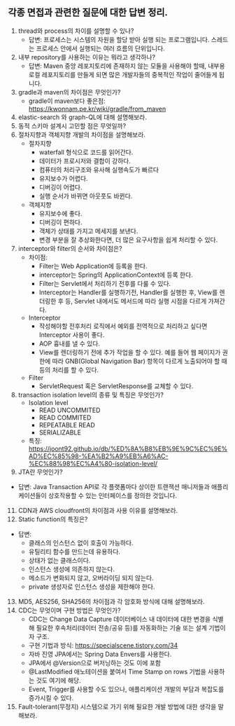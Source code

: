## 각종 면접과 관련한 질문에 대한 답변 정리.

1. thread와 process의 차이를 설명할 수 있나?
   - 답변: 프로세스는 시스템의 자원을 할당 받아 실행 되는 프로그램입니다. 스레드는 프로세스 안에서 실행되는 여러 흐름의 단위입니다.
2. 내부 repository를 사용하는 이유는 뭐라고 생각하나?
   - 답변: Maven 중앙 레포지토리에 존재하지 않는 모듈을 사용해야 할때, 내부용 로컬 레포지토리를 만들게 되면 많은 개발자들의 중복적인
   작업이 줄어들게 됩니다.
3. gradle과 maven의 차이점은 무엇인가?
   - gradle이 maven보다 좋은점: https://kwonnam.pe.kr/wiki/gradle/from_maven
5. elastic-search 와 graph-QL에 대해 설명해보라.
6. 동적 스키마 설계시 고민할 점은 무엇일까?
7. 절차지향과 객체지향 개발의 차이점을 설명해보라.
   - 절차지향
     - waterfall 형식으로 코드를 읽어간다.
     - 데이터가 프로시저와 결합이 강하다.
     - 컴퓨터의 처리구조와 유사해 실행속도가 빠르다
     - 유지보수가 어렵다.
     - 디버깅이 어렵다.
     - 실행 순서가 바뀌면 아웃풋도 바뀐다.
   - 객체지향
     - 유지보수에 좋다.
     - 디버깅이 편하다.
     - 객체가 상태를 가지고 메세지를 보낸다.
     - 변경 부분을 잘 추상화한다면, 더 많은 요구사항을 쉽게 처리할 수 있다.
8. interceptor와 filter의 순서와 차이점은?
   - 차이점:
     - Filter는 Web Application에 등록을 한다.
     - interceptor는 Spring의 ApplicationContext에 등록 한다.
     - Filter는 Servlet에서 처리하기 전후를 다룰 수 있다.
     - Interceptor는 Handler를 실행하기전, Handler를 실행한 후, View를 렌더링한 후 등,
       Servlet 내에서도 메서드에 따라 실행 시점을 다르게 가져간다.
   - Interceptor
     - 작성해야할 전후처리 로직에서 예외를 전역적으로 처리하고 싶다면 Interceptor 사용이 좋다.
     - AOP 흉내를 낼 수 있다.
     - View를 렌더링하기 전에 추가 작업을 할 수 있다. 예를 들어 웹 페이지가 권한에 따라 GNB(Global
       Navigation Bar) 항목이 다르게 노출되어야 할 때 등의 처리를 할 수 있다.
   - Filter
     - ServletRequest 혹은 ServletResponse를 교체할 수 있다. 
9. transaction isolation level의 종류 및 특징은 무엇인가?
   - Isolation level
     - READ UNCOMMITED
     - READ COMMITED
     - REPEATABLE READ
     - SERIALIZABLE
   - 특징: https://joont92.github.io/db/%ED%8A%B8%EB%9E%9C%EC%9E%AD%EC%85%98-%EA%B2%A9%EB%A6%AC-%EC%88%98%EC%A4%80-isolation-level/
10. JTA란 무엇인가?
   - 답변: Java Transaction API로 각 플랫폼마다 상이한 트랜잭션 매니저들과 애플리케이션들이 상호작용할 수 있는 인터페이스를 정의한 것입니다.
11. CDN과 AWS cloudfront의 차이점과 사용 이유를 설명해보라.
12. Static function의 특징은?
   - 답변: 
     - 클래스의 인스턴스 없이 호출이 가능하다. 
     - 유틸리티 함수를 만드는데 유용하다.
     - 상태가 없는 클래스이다.
     - 인스턴스 생성에 의존하지 않는다.
     - 메소드가 변화되지 않고, 오버라이딩 되지 않는다.
     - private 생성자로 인스턴스 생성을 제한해야 한다.
13. MD5, AES256, SHA256의 차이점과 각 암호화 방식에 대해 설명해보라.
14. CDC는 무엇이며 구현 방법은 무엇인가?
    - CDC는 Change Data Capture 데이터베이스 내 데이터에 대한 변경을 식별해 필요한
      후속처리(데이터 전송/공유 등)를 자동화하는 기술 또는 설계 기법이자 구조.
    - 구현 기법과 방식: https://specialscene.tistory.com/34
    - 자바 진영 JPA에서는 Spring Data Envers를 사용한다.
    - JPA에서 @Version으로 버저닝하는 것도 이에 포함
    - @LastModified 애노테이션을 붙여서 Time Stamp on rows 기법을 사용하는 것도 여기에 해당.
    - Event, Trigger를 사용할 수도 있으나, 애플리케이션 개발의 부담과 복잡도를 증가시킬 수 있다.
15. Fault-tolerant(무정지) 시스템으로 가기 위해 필요한 개발 방법에 대한 생각을 말해보라.